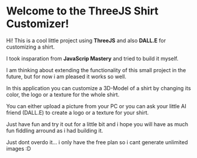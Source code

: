 # Welcome to the ThreeJS Shirt Customizer!

Hi! This is a cool little project using **ThreeJS** and also **DALL.E** for customizing a shirt.

I took insparation from **JavaScrip Mastery** and tried to build it myself.

I am thinking about extending the functionality of this small project in the future, but for now i am pleased it works so well.

In this application you can customize a 3D-Model of a shirt by changing its color, the logo or a texture for the whole shirt.

You can either upload a picture from your PC or you can ask your little AI friend (DALL.E) to create a logo or a texture for your shirt.

Just have fun and try it out for a little bit and i hope you will have as much fun fiddling arround as i had building it.

Just dont overdo it... i only have the free plan so i cant generate unlimited images :D

